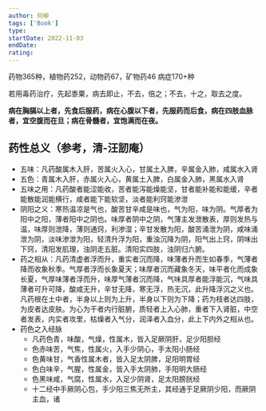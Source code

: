 ```yaml
---
author: 何柳
tags: ['Book']
type: 
startDate: 2022-11-03
endDate:
rating: 
---
```









药物365种，植物药252，动物药67，矿物药46
病症170+种

若用毒药治疗，先起黍粟，病去即止，不去，倍之；不去，十之，取去之度。

**病在胸膈以上者，先食后服药，病在心腹以下者，先服药而后食，病在四肢血脉者，宜空腹而在旦；病在骨髓者，宜饱满而在夜。**

## 药性总义（参考，清-汪訒庵）
* 五味：凡药酸属木入肝，苦属火入心，甘属土入脾，辛属金入肺，咸属水入肾
* 五色：青属木入肝，赤属火入心，黄属土入脾，白属金入肺，黑属水入肾
* 五味之用：凡药酸者能涩能收，苦者能泻能燥能坚，甘者能补能和能缓，辛者能散能润能横行，咸者能下能软坚，淡者能利窍能渗泄
* 阴阳之义：寒热温凉是气也，酸苦甘辛咸是味也，气为阳，味为阴。气厚者为阳中之阳，薄者阳中之阴也。味厚者阴中之阴，气薄主发泄散表，厚则发热与温，味厚则泄降，薄则通窍，利渗湿；辛甘发散为阳，酸苦涌泄为阴，咸味涌泄为阴，淡味渗泄为阳，轻清升浮为阳，重浊沉降为阴，阳气出上窍，阴味出下窍，清阳发肌理，浊阴走五脏。清阳实四肢，浊阴归六腑。
* 药之相从：凡药清虚者浮而升，重实者沉而降，味薄者升而生如春季，气薄者降而收象秋季。气厚者浮而长象夏天；味厚者沉而藏象冬天，味平者化而成象长夏，气厚味薄者浮而升，味厚气薄者沉而降，气味具厚者能浮能沉，气味具薄者可升可降，酸咸无升，辛甘无降，寒无浮，热无沉，此升降浮沉之义也。凡药根在土中者，半身以上则为上升，半身以下则为下降；药为枝者达四肢，为皮者达皮肤。为心为干者内行脏腑，质轻者上入心肺，重者下入肾脏，中空者发表，内实者攻里，枯燥者入气分，润泽者入血分，此上下内外之相从也。
* 药色之入经脉
	* 凡药色青，味酸，气燥，性属木，皆入足厥阴肝，足少阳胆经
	* 色赤味苦，气焦，性属火，入手少阴心，手太阳小肠经
	* 色黄味甘，气香性属木者，皆入足太阴脾，足阳明胃经
	* 色白味辛，气腥，性属金，皆入手太阴肺，手阳明大肠经
	* 色黑味咸，气腐，性属水，入足少阴肾，足太阳膀胱经
	* 十二经中手厥阴心包，手少阳三焦无所主，其经通于足厥阴少阳，而厥阴主血，诸














